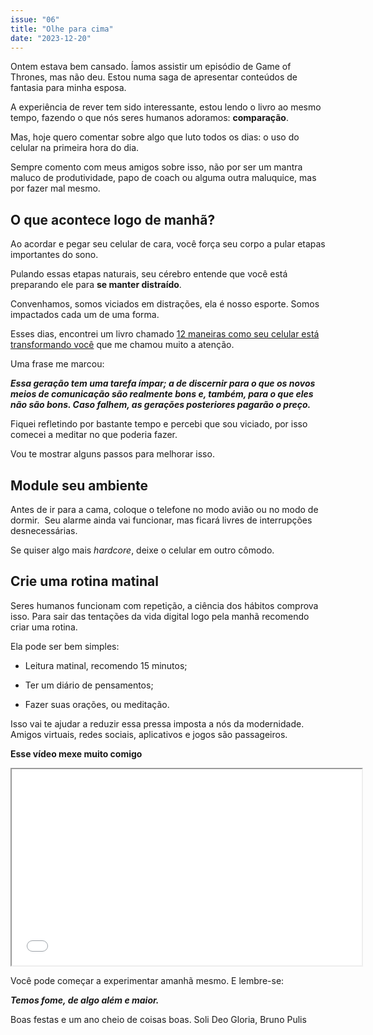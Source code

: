 ```yaml
---
issue: "06"
title: "Olhe para cima"
date: "2023-12-20"
---
```


Ontem estava bem cansado. Íamos assistir um episódio de Game of Thrones, mas não deu. Estou numa saga de apresentar conteúdos de fantasia para minha esposa.

A experiência de rever tem sido interessante, estou lendo o livro ao mesmo tempo, fazendo o que nós seres humanos adoramos: **comparação**.

Mas, hoje quero comentar sobre algo que luto todos os dias: o uso do celular na primeira hora do dia.

Sempre comento com meus amigos sobre isso, não por ser um mantra maluco de produtividade, papo de coach ou alguma outra maluquice, mas por fazer mal mesmo.

## **O que acontece logo de manhã?**

Ao acordar e pegar seu celular de cara, você força seu corpo a pular etapas importantes do sono.

Pulando essas etapas naturais, seu cérebro entende que você está preparando ele para **se manter distraído**.

Convenhamos, somos viciados em distrações, ela é nosso esporte. Somos impactados cada um de uma forma.

Esses dias, encontrei um livro chamado [12 maneiras como seu celular está transformando você](https://amzn.to/3v9K8Dq) que me chamou muito a atenção.

Uma frase me marcou:

**_Essa geração tem uma tarefa ímpar; a de discernir para o que os novos meios de comunicação são realmente bons e, também, para o que eles não são bons. Caso falhem, as gerações posteriores pagarão o preço._**

Fiquei refletindo por bastante tempo e percebi que sou viciado, por isso comecei a meditar no que poderia fazer.

Vou te mostrar alguns passos para melhorar isso.

## **Module seu ambiente**

Antes de ir para a cama, coloque o telefone no modo avião ou no modo de dormir.  Seu alarme ainda vai funcionar, mas ficará livres de interrupções desnecessárias.

Se quiser algo mais _hardcore_, deixe o celular em outro cômodo.

## **Crie uma rotina matinal**

Seres humanos funcionam com repetição, a ciência dos hábitos comprova isso. Para sair das tentações da vida digital logo pela manhã recomendo criar uma rotina.

Ela pode ser bem simples:

- Leitura matinal, recomendo 15 minutos;

- Ter um diário de pensamentos;

- Fazer suas orações, ou meditação.

Isso vai te ajudar a reduzir essa pressa imposta a nós da modernidade. Amigos virtuais, redes sociais, aplicativos e jogos são passageiros.

**Esse vídeo mexe muito comigo**

<iframe src="//www.youtube.com/embed/Z7dLU6fk9QY" width="560" height="314" allowfullscreen="allowfullscreen" data-mce-fragment="1"></iframe>

Você pode começar a experimentar amanhã mesmo. E lembre-se:

**_Temos fome, de algo além e maior._**

Boas festas e um ano cheio de coisas boas. Soli Deo Gloria, Bruno Pulis
